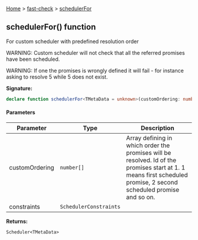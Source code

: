 [Home](/) &gt; [fast-check](../fast-check.md) &gt; [schedulerFor](schedulerFor_2.md)

## schedulerFor() function

For custom scheduler with predefined resolution order

WARNING: Custom scheduler will not check that all the referred promises have been scheduled.

WARNING: If one the promises is wrongly defined it will fail - for instance asking to resolve 5 while 5 does not exist.

<b>Signature:</b>

```typescript
declare function schedulerFor<TMetaData = unknown>(customOrdering: number[], constraints?: SchedulerConstraints): Scheduler<TMetaData>;
```

#### Parameters

|  Parameter | Type | Description |
|  --- | --- | --- |
|  customOrdering | <code>number[]</code> | Array defining in which order the promises will be resolved. Id of the promises start at 1. 1 means first scheduled promise, 2 second scheduled promise and so on. |
|  constraints | <code>SchedulerConstraints</code> |  |

<b>Returns:</b>

`Scheduler<TMetaData>`

